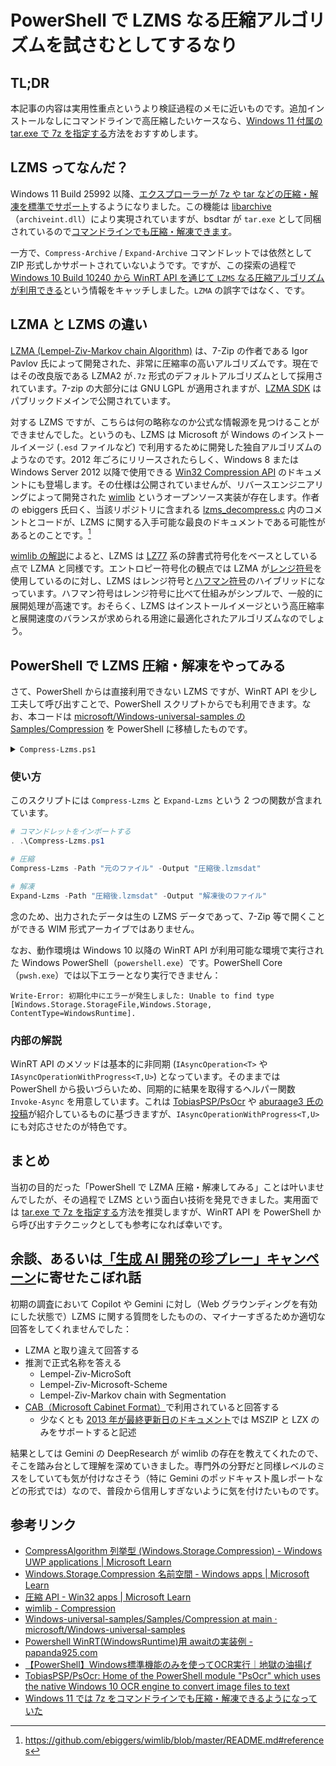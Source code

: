 # PowerShell で LZMS なる圧縮アルゴリズムを試さむとしてするなり

## TL;DR

本記事の内容は実用性重点というより検証過程のメモに近いものです。追加インストールなしにコマンドラインで高圧縮したいケースなら、[Windows 11 付属の tar.exe で 7z を指定する](https://qiita.com/yokra9/items/b1b2e92e534f5d39990a)方法をおすすめします。

## LZMS ってなんだ？

Windows 11 Build 25992 以降、[エクスプローラーが 7z や tar などの圧縮・解凍を標準でサポート](https://blogs.windows.com/windows-insider/2023/11/08/announcing-windows-11-insider-preview-build-25992-canary-channel/)するようになりました。この機能は [libarchive](https://www.libarchive.org/)（`archiveint.dll`）により実現されていますが、bsdtar が `tar.exe` として同梱されているので[コマンドラインでも圧縮・解凍できます](https://qiita.com/yokra9/items/b1b2e92e534f5d39990a)。

一方で、`Compress-Archive` / `Expand-Archive` コマンドレットでは依然として ZIP 形式しかサポートされていないようです。ですが、この探索の過程で [Windows 10 Build 10240 から WinRT API を通じて `LZMS` なる圧縮アルゴリズムが利用できる](https://learn.microsoft.com/ja-jp/uwp/api/windows.storage.compression.compressalgorithm?view=winrt-10240)という情報をキャッチしました。`LZMA` の誤字ではなく、です。

## LZMA と LZMS の違い

[LZMA (Lempel-Ziv-Markov chain Algorithm)](https://ja.wikipedia.org/wiki/Lempel-Ziv-Markov_chain-Algorithm) は、7-Zip の作者である Igor Pavlov 氏によって開発された、非常に圧縮率の高いアルゴリズムです。現在ではその改良版である LZMA2 が`.7z` 形式のデフォルトアルゴリズムとして採用されています。7-zip の大部分には GNU LGPL が適用されますが、[LZMA SDK](https://7-zip.opensource.jp/sdk.html) はパブリックドメインで公開されています。

対する LZMS ですが、こちらは何の略称なのか公式な情報源を見つけることができませんでした。というのも、LZMS は Microsoft が Windows のインストールイメージ (`.esd` ファイルなど) で利用するために開発した独自アルゴリズムのようなのです。2012 年ごろにリリースされたらしく、Windows 8 または Windows Server 2012 以降で使用できる [Win32 Compression API](https://learn.microsoft.com/ja-jp/windows/win32/cmpapi/-compression-portal) のドキュメントにも登場します。その仕様は公開されていませんが、リバースエンジニアリングによって開発された [wimlib](https://github.com/ebiggers/wimlib) というオープンソース実装が存在します。作者の ebiggers 氏曰く、当該リポジトリに含まれる [lzms_decompress.c](https://github.com/ebiggers/wimlib/blob/master/src/lzms_decompress.c) 内のコメントとコードが、LZMS に関する入手可能な最良のドキュメントである可能性があるとのことです。[^1]

[^1]: <https://github.com/ebiggers/wimlib/blob/master/README.md#references>

[wimlib の解説](https://wimlib.net/compression.html#LZMS)によると、LZMS は [LZ77](https://ja.wikipedia.org/wiki/LZ77) 系の辞書式符号化をベースとしている点で LZMA と同様です。エントロピー符号化の観点では LZMA が[レンジ符号](https://ja.wikipedia.org/wiki/%E3%83%AC%E3%83%B3%E3%82%B8%E7%AC%A6%E5%8F%B7)を使用しているのに対し、LZMS はレンジ符号と[ハフマン符号](https://ja.wikipedia.org/wiki/%E3%83%8F%E3%83%95%E3%83%9E%E3%83%B3%E7%AC%A6%E5%8F%B7)のハイブリッドになっています。ハフマン符号はレンジ符号に比べて仕組みがシンプルで、一般的に展開処理が高速です。おそらく、LZMS はインストールイメージという高圧縮率と展開速度のバランスが求められる用途に最適化されたアルゴリズムなのでしょう。

## PowerShell で LZMS 圧縮・解凍をやってみる

さて、PowerShell からは直接利用できない LZMS ですが、WinRT API を少し工夫して呼び出すことで、PowerShell スクリプトからでも利用できます。なお、本コードは [microsoft/Windows-universal-samples の Samples/Compression](https://github.com/microsoft/Windows-universal-samples/tree/main/Samples/Compression) を PowerShell に移植したものです。

<details>
<summary><code>Compress-Lzms.ps1</code></summary>

```powershell
try {
    # WinRT アセンブリから必要なクラスをロード
    Add-Type -AssemblyName System.Runtime.WindowsRuntime
    [void][Windows.Storage.StorageFile, Windows.Storage, ContentType = WindowsRuntime]
    [void][Windows.Storage.Streams.RandomAccessStream, Windows.Storage.Streams, ContentType = WindowsRuntime]
    [void][Windows.Storage.Compression.Compressor, Windows.Storage.Compression, ContentType = WindowsRuntime]
    [void][Windows.Storage.Compression.Decompressor, Windows.Storage.Compression, ContentType = WindowsRuntime]

    # GetAwaiter<TResult>メソッドを取得
    $script:getAwaiter = [WindowsRuntimeSystemExtensions].GetMember('GetAwaiter', 'Method', 'Public,Static') |
    Where-Object { $_.GetParameters()[0].ParameterType.Name -eq 'IAsyncOperation`1' } |
    Select-Object -First 1

    # GetAwaiter<TResult,TProgress>メソッドを取得
    $script:getAwaiterWithProgress = [WindowsRuntimeSystemExtensions].GetMember('GetAwaiter', 'Method', 'Public,Static') |
    Where-Object { $_.GetParameters()[0].ParameterType.Name -eq 'IAsyncOperationWithProgress`2' } |
    Select-Object -First 1
}
catch {
    Write-Error "初期化中にエラーが発生しました: $($_.Exception.Message)"
}

# 非同期操作を同期的に実行するヘルパー関数
function Invoke-Async {
    param (
        [object]$AsyncTask, # 非同期操作（IAsyncOperation もしくは IAsyncOperationWithProgress）
        [Type]$ResultType,  # 戻り値の型
        [Type]$ProgressType # 進捗の型 (IAsyncOperation の場合は指定しない)
    )

    try {
        if ($ProgressType -eq $null) {
            # 進捗なしの非同期操作
            $genericMethod = $getAwaiter.MakeGenericMethod($ResultType)
        }
        else {
            # 進捗付きの非同期操作
            $genericMethod = $getAwaiterWithProgress.MakeGenericMethod($ResultType, $ProgressType)
        }

        $awaiter = $genericMethod.Invoke($null, @($AsyncTask))
        return $awaiter.GetResult()
    }
    catch {
        Write-Error "非同期操作の実行中にエラーが発生しました: $($_.Exception.Message)"
    }
}

# ソースファイルのストリームを開く内部用関数
function Get-SourceStream {
    param (
        [string]$Path # ソースのパス
    )

    try {
        # ソースファイルの取得
        $getSourcefileTask = [Windows.Storage.StorageFile]::GetFileFromPathAsync($Path)
        $sourceFile = Invoke-Async $getSourcefileTask -ResultType ([Windows.Storage.StorageFile])

        # ソースファイルのストリームを開く
        $openSourceFileTask = $sourceFile.OpenAsync([Windows.Storage.FileAccessMode]::Read)
        return Invoke-Async $openSourceFileTask -ResultType ([Windows.Storage.Streams.IRandomAccessStream])
    }
    catch {
        Write-Error "ファイル '$Path' の読込中にエラーが発生しました。詳細: $($_.Exception.Message)"
    }
}

# 出力先のパスに空ファイルを作成してストリームを開く内部用関数
function Get-DestStream {
    param (
        [string]$Output # ソースのパス
    )

    try {
        # 出力先のパスに空ファイルを作成
        [void](New-Item $Output -ItemType file -Force)

        # 出力先ファイルの取得
        $getDestfileTask = [Windows.Storage.StorageFile]::GetFileFromPathAsync($Output)
        $destFile = Invoke-Async $getDestfileTask -ResultType ([Windows.Storage.StorageFile])

        # 出力先ファイルのストリームを開く
        $openDestFileTask = $destFile.OpenAsync([Windows.Storage.FileAccessMode]::ReadWrite)
        return Invoke-Async $openDestFileTask -ResultType ([Windows.Storage.Streams.IRandomAccessStream])
    }
    catch {
        Write-Error "ファイル '$Output' の読込中にエラーが発生しました。詳細: $($_.Exception.Message)"
    }
}

# LZMS 形式で圧縮するコマンドレット
function Compress-Lzms {
    [CmdletBinding()]
    param (
        [Parameter(Mandatory)]
        [string]$Path, # ソースのパス

        [Parameter(Mandatory)]
        [string]$Output # 出力先のパス
    )

    $sourceFileStream = $null
    $destFileStream = $null
    $compressor = $null

    try {
        # ソースファイルのストリームを開く
        $sourceFileStream = Get-SourceStream -Path $Path

        # 出力先ファイルのストリームを開く
        $destFileStream = Get-DestStream -Output $Output

        # LZMS 圧縮アルゴリズムを使用する Compressor インスタンスを作成
        # ブロックサイズ: 0 = デフォルト
        $compressor = New-Object Windows.Storage.Compression.Compressor ($destFileStream.GetOutputStreamAt(0), [Windows.Storage.Compression.CompressAlgorithm]::Lzms, 0)

        # ソースファイルのストリームを Compressor インスタンスにコピー
        $copyTask = [Windows.Storage.Streams.RandomAccessStream]::CopyAsync($sourceFileStream, $compressor)
        $bytesProcessed = Invoke-Async $copyTask -ResultType ([UInt64]) -ProgressType ([UInt64])

        # 終了処理
        [void](Invoke-Async $compressor.FinishAsync() -ResultType ([Boolean]))

        Write-Verbose "処理したバイト数: $bytesProcessed"
        Write-Verbose "圧縮後のバイト数: $($destFileStream.size)"
    }
    catch {
        Write-Error "ファイル '$Path' の圧縮中にエラーが発生しました。詳細: $($_.Exception.Message)"
    }
    finally {
        # リソースを解放
        if ($null -ne $compressor) { $compressor.Dispose() }
        if ($null -ne $destFileStream) { $destFileStream.Dispose() }
        if ($null -ne $sourceFileStream) { $sourceFileStream.Dispose() }
        Write-Verbose "すべてのリソースを解放しました。"
    }
}

# LZMS 形式のデータを解凍するコマンドレット
function Expand-Lzms {
    [CmdletBinding()]
    param (
        [Parameter(Mandatory)]
        [string]$Path, # ソースのパス
        
        [Parameter(Mandatory)]
        [string]$Output # 出力先のパス
    )
    
    $sourceFileStream = $null
    $destFileStream = $null
    $decompressor = $null

    try {
        # ソースファイルのストリームを開く
        $sourceFileStream = Get-SourceStream -Path $Path

        # 出力先ファイルのストリームを開く
        $destFileStream = Get-DestStream -Output $Output

        # Decompressor インスタンスを作成
        $decompressor = New-Object Windows.Storage.Compression.Decompressor ($sourceFileStream)

        # Decompressor インスタンスのストリームを出力先にコピー
        $copyTask = [Windows.Storage.Streams.RandomAccessStream]::CopyAsync($decompressor, $destFileStream)
        $bytesProcessed = Invoke-Async $copyTask -ResultType ([UInt64]) -ProgressType ([UInt64])
    
        Write-Verbose "処理したバイト数: $bytesProcessed"
    }
    catch {
        Write-Error "ファイル '$Path' の解凍中にエラーが発生しました。詳細: $($_.Exception.Message)"
    }
    finally {
        # リソースを解放
        if ($null -ne $decompressor) { $decompressor.Dispose() }
        if ($null -ne $destFileStream) { $destFileStream.Dispose() }
        if ($null -ne $sourceFileStream) { $sourceFileStream.Dispose() }
        Write-Verbose "すべてのリソースを解放しました。"
    }
}
```

</details>

### 使い方

このスクリプトには `Compress-Lzms` と `Expand-Lzms` という 2 つの関数が含まれています。

```powershell
# コマンドレットをインポートする
. .\Compress-Lzms.ps1

# 圧縮
Compress-Lzms -Path "元のファイル" -Output "圧縮後.lzmsdat"

# 解凍
Expand-Lzms -Path "圧縮後.lzmsdat" -Output "解凍後のファイル"
```

念のため、出力されたデータは生の LZMS データであって、7-Zip 等で開くことができる WIM 形式アーカイブではありません。

なお、動作環境は Windows 10 以降の WinRT API が利用可能な環境で実行された Windows PowerShell（`powershell.exe`）です。PowerShell Core（`pwsh.exe`）では以下エラーとなり実行できません：

```log
Write-Error: 初期化中にエラーが発生しました: Unable to find type [Windows.Storage.StorageFile,Windows.Storage, ContentType=WindowsRuntime].
```

### 内部の解説

WinRT API のメソッドは基本的に非同期 (`IAsyncOperation<T>` や `IAsyncOperationWithProgress<T,U>`) となっています。そのままでは PowerShell から扱いづらいため、同期的に結果を取得するヘルパー関数 `Invoke-Async` を用意しています。これは [TobiasPSP/PsOcr](https://github.com/TobiasPSP/PsOcr) や [aburaage3 氏の投稿](https://note.com/aburaage3/n/nca0e4d34d69a)が紹介しているものに基づきますが、`IAsyncOperationWithProgress<T,U>` にも対応させたのが特色です。

## まとめ

当初の目的だった「PowerShell で LZMA 圧縮・解凍してみる」ことは叶いませんでしたが、その過程で LZMS という面白い技術を発見できました。実用面では [tar.exe で 7z を指定する](https://qiita.com/yokra9/items/b1b2e92e534f5d39990a)方法を推奨しますが、WinRT API を PowerShell から呼び出すテクニックとしても参考になれば幸いです。

## 余談、あるいは[「生成 AI 開発の珍プレー」キャンペーン](https://qiita.com/official-events/5114a25130bf833bbe10)に寄せたこぼれ話

初期の調査において Copilot や Gemini に対し（Web グラウンディングを有効にした状態で）LZMS に関する質問をしたものの、マイナーすぎるためか適切な回答をしてくれませんでした：

* LZMA と取り違えて回答する
* 推測で正式名称を答える
  * Lempel-Ziv-MicroSoft
  * Lempel-Ziv-Microsoft-Scheme
  * Lempel-Ziv-Markov chain with Segmentation
* [CAB（Microsoft Cabinet Format）](https://en.wikipedia.org/wiki/Cabinet_(file_format))で利用されていると回答する
  * 少なくとも [2013 年が最終更新日のドキュメント](https://learn.microsoft.com/ja-jp/previous-versions/bb417343(v=msdn.10))では MSZIP と LZX のみをサポートすると記述

結果としては Gemini の DeepResearch が wimlib の存在を教えてくれたので、そこを踏み台として理解を深めていきました。専門外の分野だと同様レベルのミスをしていても気が付けなさそう（特に Gemini のポッドキャスト風レポートなどの形式では）なので、普段から信用しすぎないように気を付けたいものです。

## 参考リンク

* [CompressAlgorithm 列挙型 (Windows.Storage.Compression) - Windows UWP applications | Microsoft Learn](https://learn.microsoft.com/ja-jp/uwp/api/windows.storage.compression.compressalgorithm?view=winrt-10240)
* [Windows.Storage.Compression 名前空間 - Windows apps | Microsoft Learn](https://learn.microsoft.com/ja-jp/uwp/api/windows.storage.compression?view=winrt-10240)
* [圧縮 API - Win32 apps | Microsoft Learn](https://learn.microsoft.com/ja-jp/windows/win32/cmpapi/-compression-portal)
* [wimlib - Compression](https://wimlib.net/compression.html)
* [Windows-universal-samples/Samples/Compression at main · microsoft/Windows-universal-samples](https://github.com/microsoft/Windows-universal-samples/tree/main/Samples/Compression)
* [Powershell WinRT(WindowsRuntime)用 awaitの実装例 - papanda925.com](https://papanda925.com/?p=2278)
* [【PowerShell】Windows標準機能のみを使ってOCR実行｜地獄の油揚げ](https://note.com/aburaage3/n/nca0e4d34d69a)
* [TobiasPSP/PsOcr: Home of the PowerShell module "PsOcr" which uses the native Windows 10 OCR engine to convert image files to text](https://github.com/TobiasPSP/PsOcr)
* [Windows 11 では 7z をコマンドラインでも圧縮・解凍できるようになっていた](https://qiita.com/yokra9/items/b1b2e92e534f5d39990a)
